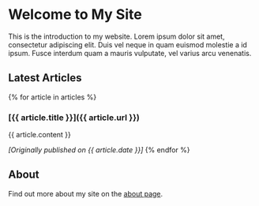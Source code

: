 # Welcome to My Site

This is the introduction to my website. Lorem ipsum dolor sit amet, consectetur adipiscing elit. Duis vel neque in quam euismod molestie a id ipsum. Fusce interdum quam a mauris vulputate, vel varius arcu venenatis.

## Latest Articles

{% for article in articles %}
### [{{ article.title }}]({{ article.url }})

{{ article.content }}

*[Originally published on {{ article.date }}]*
{% endfor %}

## About

Find out more about my site on the [about page](about.html).
